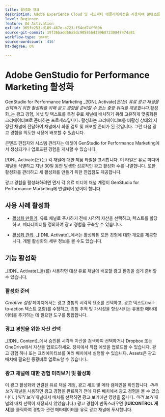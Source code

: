 ```yaml
---
title: 활성화 개요
description: Adobe Experience Cloud 및 서드파티 애플리케이션을 사용하여 콘텐츠를 활성화하는 방법을 알아봅니다.
level: Beginner
feature: Ad Activation
exl-id: 365fe253-d189-467e-a723-f54cd74ff60b
source-git-commit: 19f36badd66a5dc90585b4399b87230847474a81
workflow-type: tm+mt
source-wordcount: '416'
ht-degree: 0%

---
```


# Adobe GenStudio for Performance Marketing 활성화

GenStudio for Performance Marketing _[!DNL Activate]_은(는) 유료 광고 채널을 선택하기 위한 활성화를 위해 광고 경험을 준비할 수 있는 중앙 위치를 제공합니다._&#x200B;활성화&#x200B;_는 광고 경험, 에셋 및 텍스트를 특정 유료 채널에 배치하기 위해 고유하게 맞춤화된 크리에이티브로 준비하는 프로세스입니다. 활성화는 크리에이티브를 비활성 상태의 지정된 채널에 전달하여 채널에서 최종 검토 및 배포할 준비가 된 것입니다. 그런 다음 광고 경험을 의도한 시장에 배포할 수 있습니다.

콘텐츠 편집자와 시스템 관리자는 에셋이 GenStudio for Performance Marketing에서 생성되거나 업로드된 경험을 게시할 수 있습니다.

[!DNL Activate]은(는) 각 채널에 대한 제품 타일을 표시합니다. 이 타일은 유료 미디어 채널을 식별하고 지난 30일 동안 발생한 성공적인 광고 활성화 수를 나열합니다. 또한 활성화를 관리하고 새 활성화를 만들기 위한 진입점도 제공합니다.

광고 경험을 활성화하려면 먼저 각 유료 미디어 채널 계정이 GenStudio for Performance Marketing에 연결되어 있어야 합니다.

## 사용 사례 활성화

* [활성화 만들기](create-activation.md). 유료 채널로 푸시하기 전에 시각적 자산을 선택하고, 텍스트를 할당하고, 메타데이터를 정의하여 광고 경험을 구축할 수 있습니다.

* [활성화 관리](manage-activations.md). _[!DNL Activate]_에서는 활성화된 모든 경험에 대한 개요를 제공합니다. 개별 활성화의 세부 정보를 볼 수도 있습니다.

## 기능 활성화

_[!DNL Activate]_을(를) 사용하면 대상 유료 채널에 배포할 광고 환경을 쉽게 준비할 수 있습니다.

### 활성화 준비

_Creative 설정_ 페이지에서는 광고 경험의 시각적 요소를 선택하고, 광고 텍스트(call-to-action 텍스트 포함)를 수정하고, 경험 추적 및 가시성을 향상시키는 유용한 메타데이터를 추가하는 데 필요한 도구를 통합합니다.

### 광고 경험을 위한 자산 선택

_[!DNL Content]_에서 승인된 시각적 자산을 검색하여 선택하거나 Dropbox 또는 OneDrive에서 자산을 업로드하세요. 장치에서 직접 에셋을 업로드할 수 있습니다. 광고 경험 하나 또는 크리에이티브를 여러 배치에서 실행할 수 있습니다. Assets은 광고 배치에 필요한 종횡비로 업로드할 수 있습니다.

### 광고 채널에 대한 경험 미리보기 및 활성화

이 광고 활성화와 연결된 유료 채널 계정, 광고 세트 및 메타 캠페인을 확인합니다. _미리 보기_ 패널을 사용하면 광고 경험을 완료하기 전에 다른 배치에서 광고 경험을 볼 수 있습니다. (_미리 보기_ 패널에서 배치를 선택하면 광고 보기에만 영향을 줍니다. _미리 보기_ 패널의 배치 선택이 저장되지 않았습니다.) 광고 경험이 만족스러우면 **[!UICONTROL 게시]**&#x200B;를 클릭하여 경험과 관련 메타데이터를 유료 광고 채널에 푸시합니다.
